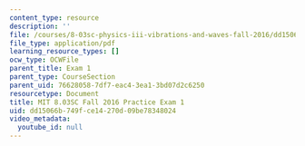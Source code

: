 ```yaml
---
content_type: resource
description: ''
file: /courses/8-03sc-physics-iii-vibrations-and-waves-fall-2016/dd15066b749fce14270d09be78348024_MIT8_03SCF16_PracticeExam1.pdf
file_type: application/pdf
learning_resource_types: []
ocw_type: OCWFile
parent_title: Exam 1
parent_type: CourseSection
parent_uid: 76628058-7df7-eac4-3ea1-3bd07d2c6250
resourcetype: Document
title: MIT 8.03SC Fall 2016 Practice Exam 1
uid: dd15066b-749f-ce14-270d-09be78348024
video_metadata:
  youtube_id: null
---
```

